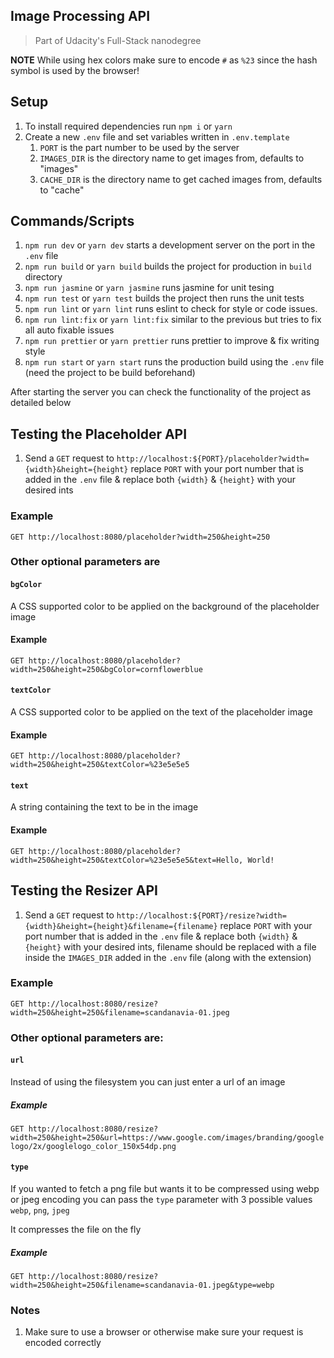 ## Image Processing API

> Part of Udacity's Full-Stack nanodegree

**NOTE** While using hex colors make sure to encode `#` as `%23` since the hash symbol is used by the browser! 

## Setup

1. To install required dependencies run `npm i` or `yarn`
2. Create a new `.env` file and set variables written in `.env.template`
   1. `PORT` is the part number to be used by the server
   2. `IMAGES_DIR` is the directory name to get images from, defaults to "images"
   3. `CACHE_DIR` is the directory name to get cached images from, defaults to "cache"

## Commands/Scripts

1. `npm run dev` or `yarn dev` starts a development server on the port in the `.env` file
2. `npm run build` or `yarn build` builds the project for production in `build` directory
3. `npm run jasmine` or `yarn jasmine` runs jasmine for unit tesing
4. `npm run test` or `yarn test` builds the project then runs the unit tests
5. `npm run lint` or `yarn lint` runs eslint to check for style or code issues.
6. `npm run lint:fix` or `yarn lint:fix` similar to the previous but tries to fix all auto fixable issues
7. `npm run prettier` or `yarn prettier` runs prettier to improve & fix writing style
8. `npm run start` or `yarn start` runs the production build using the `.env` file (need the project to be build beforehand)


After starting the server you can check the functionality of the project as detailed below

## Testing the Placeholder API
1. Send a `GET` request to `http://localhost:${PORT}/placeholder?width={width}&height={height}` replace `PORT` with your port number that is added in the `.env` file & replace both `{width}` & `{height}` with your desired ints

### Example
`GET http://localhost:8080/placeholder?width=250&height=250`

### Other optional parameters are

#### `bgColor`

A CSS supported color to be applied on the background of the placeholder image

#### Example
`GET http://localhost:8080/placeholder?width=250&height=250&bgColor=cornflowerblue`

#### `textColor`

A CSS supported color to be applied on the text of the placeholder image

#### Example
`GET http://localhost:8080/placeholder?width=250&height=250&textColor=%23e5e5e5`


#### `text`

A string containing the text to be in the image

#### Example
`GET http://localhost:8080/placeholder?width=250&height=250&textColor=%23e5e5e5&text=Hello, World!`


## Testing the Resizer API
1. Send a `GET` request to `http://localhost:${PORT}/resize?width={width}&height={height}&filename={filename}` replace `PORT` with your port number that is added in the `.env` file & replace both `{width}` & `{height}` with your desired ints, filename should be replaced with a file inside the `IMAGES_DIR` added in the `.env` file (along with the extension)

### Example
`GET http://localhost:8080/resize?width=250&height=250&filename=scandanavia-01.jpeg`

### Other optional parameters are:

#### `url`

Instead of using the filesystem you can just enter a url of an image

##### Example

`GET http://localhost:8080/resize?width=250&height=250&url=https://www.google.com/images/branding/googlelogo/2x/googlelogo_color_150x54dp.png`


#### `type`

If you wanted to fetch a png file but wants it to be compressed using webp or jpeg encoding you can pass the `type` parameter with 3 possible values `webp`, `png`, `jpeg`

It compresses the file on the fly

##### Example

`GET http://localhost:8080/resize?width=250&height=250&filename=scandanavia-01.jpeg&type=webp`


### Notes
1. Make sure to use a browser or otherwise make sure your request is encoded correctly